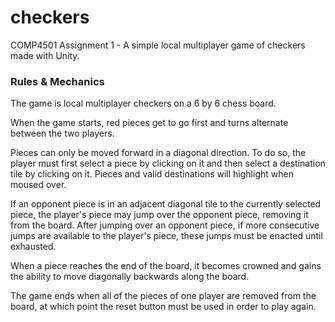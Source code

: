 # checkers
COMP4501 Assignment 1 - A simple local multiplayer game of checkers made with Unity.

### Rules & Mechanics
The game is local multiplayer checkers on a 6 by 6 chess board.

When the game starts, red pieces get to go first and turns alternate between the two players.

Pieces can only be moved forward in a diagonal direction. To do so, the player must first select a piece by clicking on it and then select a destination tile by clicking on it. Pieces and valid destinations will highlight when moused over.

If an opponent piece is in an adjacent diagonal tile to the currently selected piece, the player's piece may jump over the opponent piece, removing it from the board. After jumping over an opponent piece, if more consecutive jumps are available to the player's piece, these jumps must be enacted until exhausted.

When a piece reaches the end of the board, it becomes crowned and gains the ability to move diagonally backwards along the board.

The game ends when all of the pieces of one player are removed from the board, at which point the reset button must be used in order to play again.
